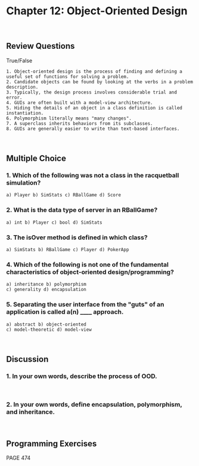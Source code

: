 # Chapter 12: Object-Oriented Design

</br>

## Review Questions
True/False

    1. Object-oriented design is the process of finding and defining a useful set of functions for solving a problem.
    2. Candidate objects can be found by looking at the verbs in a problem description.
    3. Typically, the design process involves considerable trial and error.
    4. GUIs are often built with a model-view architecture.
    5. Hiding the details of an object in a class definition is called instantiation.
    6. Polymorphism literally means "many changes".
    7. A superclass inherits behaviors from its subclasses.
    8. GUIs are generally easier to write than text-based interfaces.

</br>

## Multiple Choice
### 1. Which of the following was not a class in the racquetball simulation?
    a) Player b) SimStats c) RBallGame d) Score
    
### 2. What is the data type of server in an RBallGame?
    a) int b) Player c) bool d) SimStats
    
### 3. The isOver method is defined in which class?
    a) SimStats b) RBallGame c) Player d) PokerApp
    
### 4. Which of the following is not one of the fundamental characteristics of object-oriented design/programming?
    a) inheritance b) polymorphism
    c) generality d) encapsulation
    
### 5. Separating the user interface from the "guts" of an application is called a(n) ____ approach.
    a) abstract b) object-oriented
    c) model-theoretic d) model-view

</br>

## Discussion
### 1. In your own words, describe the process of OOD.

</br>

### 2. In your own words, define encapsulation, polymorphism, and inheritance.

</br>

## Programming Exercises
PAGE 474
